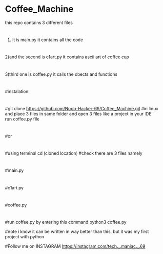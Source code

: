 # Coffee_Machine
this repo contains 3 different files 
#
1) it is main.py it contains all the code
#
2)and the second is c1art.py it contains ascii art of coffee cup
#
3)third one is coffee.py it calls the obects and functions
#
#instalation
#
#git clone https://github.com/Noob-Hacker-69/Coffee_Machine.git
#in linux and place 3 files in same folder and open 3 files like a project in your IDE run coffee.py file 
#
#or 
#
#using terminal cd (cloned location)
#check there are 3 files namely 
#
#main.py 
#
#c1art.py
#
#coffee.py
#
#run coffee.py by entering this command python3 coffee.py


#note
i know it can be written in way better than this, but it was my first project with python

#Follow me on INSTAGRAM https://instagram.com/tech._.maniac._.69
